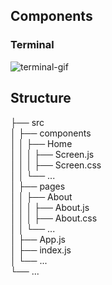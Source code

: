 ## Components
### Terminal
![terminal-gif](https://github.com/shenderson62/shenderson-website/assets/91431295/739951ee-53a3-4ab9-9b2d-fb62c2619ad0)

## Structure

├── src <br>
│   ├── components <br>
│   │   ├── Home <br>
│   │   │   ├── Screen.js <br>
│   │   │   ├── Screen.css <br>
│   │   └── ... <br>
│   ├── pages <br>
│   │   ├── About <br>
│   │   │   ├── About.js <br>
│   │   │   ├── About.css <br>
│   │   └── ... <br>
│   ├── App.js <br>
│   ├── index.js <br>
│   └── ... <br>
└── ... <br>
